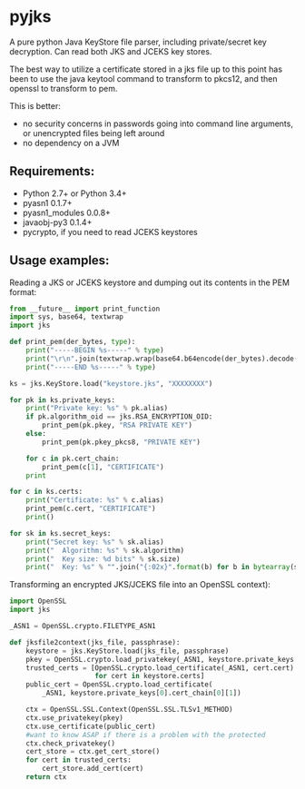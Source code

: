 pyjks
=====

A pure python Java KeyStore file parser, including private/secret key decryption. Can read both JKS and JCEKS key stores.

The best way to utilize a certificate stored in a jks file up to this point has been
to use the java keytool command to transform to pkcs12, and then openssl to transform to pem.

This is better:
 -  no security concerns in passwords going into command line arguments, or unencrypted files being left around
 -  no dependency on a JVM

## Requirements:

 * Python 2.7+ or Python 3.4+
 * pyasn1 0.1.7+
 * pyasn1_modules 0.0.8+
 * javaobj-py3 0.1.4+
 * pycrypto, if you need to read JCEKS keystores

## Usage examples:

Reading a JKS or JCEKS keystore and dumping out its contents in the PEM format:
```python
from __future__ import print_function
import sys, base64, textwrap
import jks

def print_pem(der_bytes, type):
    print("-----BEGIN %s-----" % type)
    print("\r\n".join(textwrap.wrap(base64.b64encode(der_bytes).decode('ascii'), 64)))
    print("-----END %s-----" % type)

ks = jks.KeyStore.load("keystore.jks", "XXXXXXXX")

for pk in ks.private_keys:
    print("Private key: %s" % pk.alias)
    if pk.algorithm_oid == jks.RSA_ENCRYPTION_OID:
        print_pem(pk.pkey, "RSA PRIVATE KEY")
    else:
        print_pem(pk.pkey_pkcs8, "PRIVATE KEY")

    for c in pk.cert_chain:
        print_pem(c[1], "CERTIFICATE")
    print

for c in ks.certs:
    print("Certificate: %s" % c.alias)
    print_pem(c.cert, "CERTIFICATE")
    print()

for sk in ks.secret_keys:
    print("Secret key: %s" % sk.alias)
    print("  Algorithm: %s" % sk.algorithm)
    print("  Key size: %d bits" % sk.size)
    print("  Key: %s" % "".join("{:02x}".format(b) for b in bytearray(sk.key)))
```


Transforming an encrypted JKS/JCEKS file into an OpenSSL context):
```python
import OpenSSL
import jks

_ASN1 = OpenSSL.crypto.FILETYPE_ASN1

def jksfile2context(jks_file, passphrase):
    keystore = jks.KeyStore.load(jks_file, passphrase)
    pkey = OpenSSL.crypto.load_privatekey(_ASN1, keystore.private_keys[0].pkey)
    trusted_certs = [OpenSSL.crypto.load_certificate(_ASN1, cert.cert)
                     for cert in keystore.certs]
    public_cert = OpenSSL.crypto.load_certificate(
        _ASN1, keystore.private_keys[0].cert_chain[0][1])

    ctx = OpenSSL.SSL.Context(OpenSSL.SSL.TLSv1_METHOD)
    ctx.use_privatekey(pkey)
    ctx.use_certificate(public_cert)
    #want to know ASAP if there is a problem with the protected
    ctx.check_privatekey()
    cert_store = ctx.get_cert_store()
    for cert in trusted_certs:
        cert_store.add_cert(cert)
    return ctx

```

